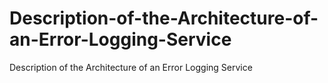 # Description-of-the-Architecture-of-an-Error-Logging-Service
Description of the Architecture of an Error Logging Service
